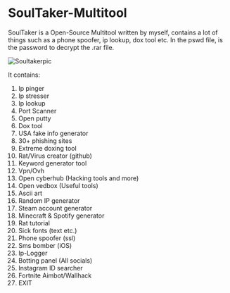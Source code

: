 # SoulTaker-Multitool
SoulTaker is a Open-Source Multitool written by myself, contains a lot of things such as a phone spoofer, ip lookup, dox tool etc. In the pswd file, is the password to decrypt the .rar file.

![Soultakerpic](https://user-images.githubusercontent.com/69897482/90620243-7c3eca80-e212-11ea-87c9-9752601faf5d.PNG)


It contains:

1. Ip pinger
2. Ip stresser
3. Ip lookup
4. Port Scanner
5. Open putty
6. Dox tool
7. USA fake info generator
8. 30+ phishing sites
9. Extreme doxing tool
10. Rat/Virus creator (github)
11. Keyword generator tool
12. Vpn/Ovh
13. Open cyberhub (Hacking tools and more)
14. Open vedbox (Useful tools)
15. Ascii art
16. Random IP generator
17. Steam account generator
18. Minecraft & Spotify generator
19. Rat tutorial
20. Sick fonts (text etc.)
21. Phone spoofer (ssl)
22. Sms bomber (iOS)
23. Ip-Logger
24. Botting panel (All socials)
25. Instagram ID searcher
26. Fortnite Aimbot/Wallhack
27. EXIT 
